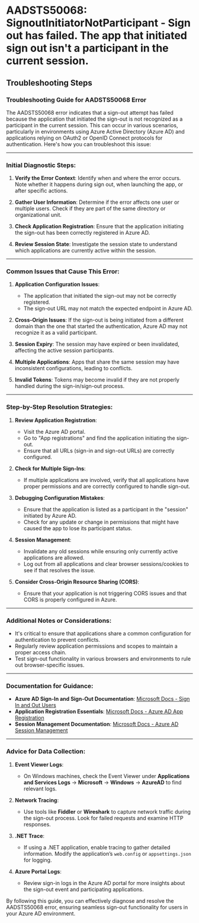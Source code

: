 # AADSTS50068: SignoutInitiatorNotParticipant - Sign out has failed. The app that initiated sign out isn't a participant in the current session.


## Troubleshooting Steps
### Troubleshooting Guide for AADSTS50068 Error

The AADSTS50068 error indicates that a sign-out attempt has failed because the application that initiated the sign-out is not recognized as a participant in the current session. This can occur in various scenarios, particularly in environments using Azure Active Directory (Azure AD) and applications relying on OAuth2 or OpenID Connect protocols for authentication. Here's how you can troubleshoot this issue:

---

### Initial Diagnostic Steps:

1. **Verify the Error Context**: Identify when and where the error occurs. Note whether it happens during sign out, when launching the app, or after specific actions.
  
2. **Gather User Information**: Determine if the error affects one user or multiple users. Check if they are part of the same directory or organizational unit.
  
3. **Check Application Registration**: Ensure that the application initiating the sign-out has been correctly registered in Azure AD.

4. **Review Session State**: Investigate the session state to understand which applications are currently active within the session.

---

### Common Issues that Cause This Error:

1. **Application Configuration Issues**:
   - The application that initiated the sign-out may not be correctly registered.
   - The sign-out URL may not match the expected endpoint in Azure AD.

2. **Cross-Origin Issues**: If the sign-out is being initiated from a different domain than the one that started the authentication, Azure AD may not recognize it as a valid participant.

3. **Session Expiry**: The session may have expired or been invalidated, affecting the active session participants.

4. **Multiple Applications**: Apps that share the same session may have inconsistent configurations, leading to conflicts.

5. **Invalid Tokens**: Tokens may become invalid if they are not properly handled during the sign-in/sign-out process.

---

### Step-by-Step Resolution Strategies:

1. **Review Application Registration**:
   - Visit the Azure AD portal.
   - Go to "App registrations" and find the application initiating the sign-out.
   - Ensure that all URLs (sign-in and sign-out URLs) are correctly configured.

2. **Check for Multiple Sign-Ins**:
   - If multiple applications are involved, verify that all applications have proper permissions and are correctly configured to handle sign-out.

3. **Debugging Configuration Mistakes**:
   - Ensure that the application is listed as a participant in the "session" initiated by Azure AD.
   - Check for any update or change in permissions that might have caused the app to lose its participant status.

4. **Session Management**:
   - Invalidate any old sessions while ensuring only currently active applications are allowed.
   - Log out from all applications and clear browser sessions/cookies to see if that resolves the issue.

5. **Consider Cross-Origin Resource Sharing (CORS)**:
   - Ensure that your application is not triggering CORS issues and that CORS is properly configured in Azure.

---

### Additional Notes or Considerations:

- It's critical to ensure that applications share a common configuration for authentication to prevent conflicts.
- Regularly review application permissions and scopes to maintain a proper access chain.
- Test sign-out functionality in various browsers and environments to rule out browser-specific issues.

---

### Documentation for Guidance:

- **Azure AD Sign-In and Sign-Out Documentation**: [Microsoft Docs - Sign In and Out Users](https://docs.microsoft.com/en-us/azure/active-directory/develop/scenario-web-sign-in-overview)
- **Application Registration Essentials**: [Microsoft Docs - Azure AD App Registration](https://docs.microsoft.com/en-us/azure/active-directory/develop/quickstart-register-app)
- **Session Management Documentation**: [Microsoft Docs - Azure AD Session Management](https://docs.microsoft.com/en-us/azure/active-directory/develop/scenario-web-session)

---

### Advice for Data Collection:

1. **Event Viewer Logs**:
   - On Windows machines, check the Event Viewer under **Applications and Services Logs** -> **Microsoft** -> **Windows** -> **AzureAD** to find relevant logs.

2. **Network Tracing**:
   - Use tools like **Fiddler** or **Wireshark** to capture network traffic during the sign-out process. Look for failed requests and examine HTTP responses.

3. **.NET Trace**:
   - If using a .NET application, enable tracing to gather detailed information. Modify the application’s `web.config` or `appsettings.json` for logging.
   
4. **Azure Portal Logs**:
   - Review sign-in logs in the Azure AD portal for more insights about the sign-out event and participating applications.

By following this guide, you can effectively diagnose and resolve the AADSTS50068 error, ensuring seamless sign-out functionality for users in your Azure AD environment.
